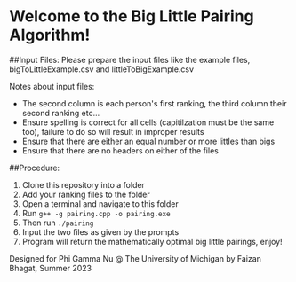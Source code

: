 # Welcome to the Big Little Pairing Algorithm!

##Input Files:
Please prepare the input files like the example files, bigToLittleExample.csv and littleToBigExample.csv

Notes about input files:

-   The second column is each person's first ranking, the third column their second ranking etc...
-   Ensure spelling is correct for all cells (capitilzation must be the same too), failure to do so will result in improper results
-   Ensure that there are either an equal number or more littles than bigs
-   Ensure that there are no headers on either of the files

##Procedure:

1. Clone this repository into a folder
2. Add your ranking files to the folder
3. Open a terminal and navigate to this folder
4. Run `g++ -g pairing.cpp -o pairing.exe`
5. Then run `./pairing`
6. Input the two files as given by the prompts
7. Program will return the mathematically optimal big little pairings, enjoy!

Designed for Phi Gamma Nu @ The University of Michigan by Faizan Bhagat, Summer 2023
